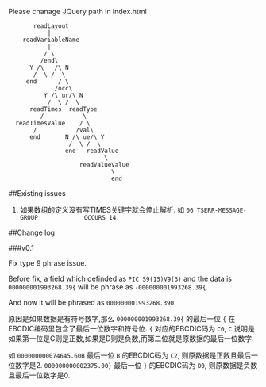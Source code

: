 Please chanage JQuery path in index.html

```
       readLayout
           |
    readVariableName
           |
          / \
         /end\
      Y /\   /\ N
       /  \ /  \
     end      / \
             /occ\
          Y /\ ur/\ N
           /  \ /  \
      readTimes  readType
         /           \
  readTimesValue    / \
       /           /val\
      end       N /\ ue/\ Y
                 /  \ /  \
                end   readValue
                           \
                    readValueValue
                             \
                             end
```

##Existing issues

1. 如果数组的定义没有写TIMES关键字就会停止解析. 如 `06 TSERR-MESSAGE-GROUP             OCCURS 14.`


##Change log

###v0.1

Fix type 9 phrase issue.

Before fix, a field which definded as `PIC S9(15)V9(3)` and the data is `000000001993268.39{` will be phrase as `-000000001993268.39{`.

And now it will be phrased as `000000001993268.390`.

原因是如果数据是有符号数字,那么 `000000001993268.39{` 的最后一位 `{` 在EBCDIC编码里包含了最后一位数字和符号位. `{` 对应的EBCDIC码为  `C0`, `C` 说明是如果第一位是C则是正数,如果是D则是负数,而第二位就是原数据的最后一位数字.

如 `000000000074645.60B` 最后一位 `B` 的EBCDIC码为 `C2`, 则原数据是正数且最后一位数字是2. `000000000002375.00}` 最后一位 `}` 的EBCDIC码为 `D0`, 则原数据是负数且最后一位数字是0.
